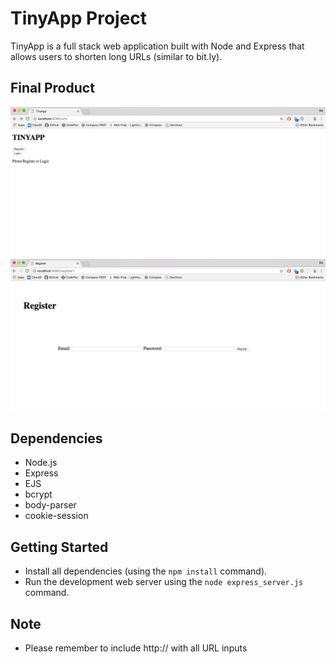 # TinyApp Project

TinyApp is a full stack web application built with Node and Express that allows users to shorten long URLs (similar to bit.ly).

## Final Product

!["Screenshot of URLs page"](https://github.com/gnujim/tiny-app/blob/master/docs/urls-page.png)
!["Screenshot of register page"](https://github.com/gnujim/tiny-app/blob/master/docs/register-page.png)

## Dependencies

- Node.js
- Express
- EJS
- bcrypt
- body-parser
- cookie-session

## Getting Started

- Install all dependencies (using the `npm install` command).
- Run the development web server using the `node express_server.js` command.

## Note
- Please remember to include http:// with all URL inputs